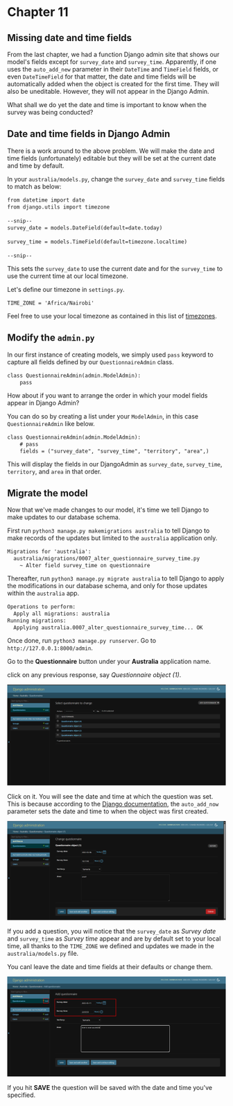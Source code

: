 # Chapter 11 

## Missing date and time fields

From the last chapter, we had a function Django admin site that shows our model's fields except for `survey_date` and `survey_time`. Apparently, if one uses the `auto_add_new` parameter in their `DateTime` and `TimeField` fields, or even `DateTimeField` for that matter, the date and time fields will be automatically added when the object is created for the first time. They will also be uneditable. However, they will not appear in the Django Admin.

What shall we do yet the date and time is important to know when the survey was being conducted?

## Date and time fields in Django Admin 

There is a work around to the above problem. We will make the date and time fields (unfortunately) editable but they will be set at the current date and time by default. 

In your `australia/models.py`, change the `survey_date` and `survey_time` fields to match as below:

```
from datetime import date
from django.utils import timezone

--snip-- 
survey_date = models.DateField(default=date.today)

survey_time = models.TimeField(default=timezone.localtime)

--snip--
```

This sets the `survey_date` to use the current date and for the `survey_time` to use the current time at our local timezone. 

Let's define our timezone in `settings.py`.

```
TIME_ZONE = 'Africa/Nairobi'

```

Feel free to use your local timezone as contained in this list of [timezones](https://en.wikipedia.org/wiki/List_of_tz_database_time_zones).

## Modify the `admin.py`

In our first instance of creating models, we simply used `pass` keyword to capture all fields defined by our `QuestionnaireAdmin` class.

```
class QuestionnaireAdmin(admin.ModelAdmin):
    pass 

```

How about if you want to arrange the order in which your model fields appear in Django Admin? 

You can do so by creating a list under your `ModelAdmin`, in this case `QuestionnaireAdmin` like below.

```
class QuestionnaireAdmin(admin.ModelAdmin):
    # pass 
    fields = ("survey_date", "survey_time", "territory", "area",)

```

This will display the fields in our DjangoAdmin as `survey_date`, `survey_time`, `territory`, and `area` in that order.

## Migrate the model

Now that we've made changes to our model, it's time we tell Django to make updates to our database schema.

First run `python3 manage.py makemigrations australia` to tell Django to make records of the updates but limited to the `australia` application only.

```
Migrations for 'australia':
  australia/migrations/0007_alter_questionnaire_survey_time.py
    ~ Alter field survey_time on questionnaire
```

Thereafter, run `python3 manage.py migrate australia` to tell Django to apply the modifications in our database schema, and only for those updates within the `australia` app. 

```
Operations to perform:
  Apply all migrations: australia
Running migrations:
  Applying australia.0007_alter_questionnaire_survey_time... OK
```

Once done, run `python3 manage.py runserver`. Go to `http://127.0.0.1:8000/admin`. 

Go to the **Questionnaire** button under your **Australia** application name.

click on any previous response, say *Questionnaire object (1)*. 

![Questionnaire object 1](images/questionnaire_object_1.PNG)

Click on it. You will see the date and time at which the question was set. This is because according to the [Django documentation](https://docs.djangoproject.com/en/5.2/ref/models/fields/#datefield), the `auto_add_now` parameter sets the date and time to when the object was first created.


![Time question was set](images/question_time.PNG)


If you add a question, you will notice that the `survey_date` as *Survey date* and `survey_time` as *Survey time* appear and are by default set to your local time, all thanks to the `TIME_ZONE` we defined and updates we made in the `australia/models.py` file.

You canl leave the date and time fields at their defaults or change them.

![Add question](images/add_question.PNG)

If you hit **SAVE** the question will be saved with the date and time you've specified.
